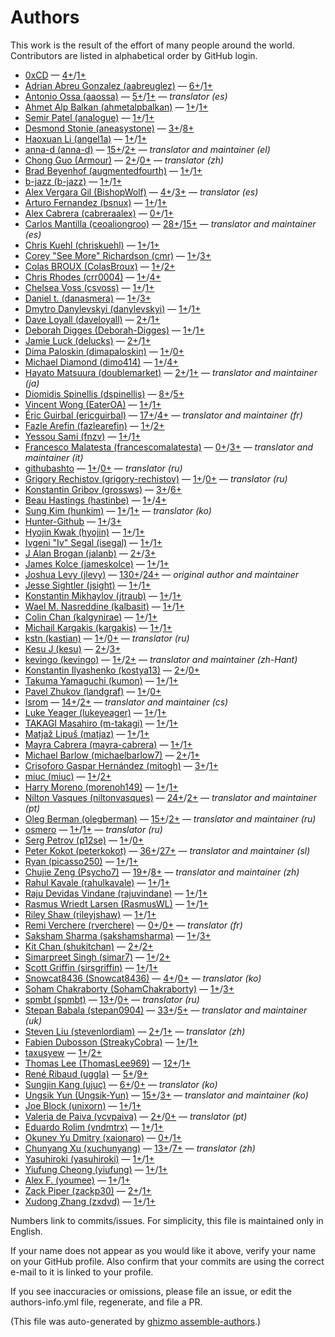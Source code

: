 # Authors

This work is the result of the effort of many people around the world.
Contributors are listed in alphabetical order by GitHub login.


* [0xCD](https://github.com/0xCD) — [4+](https://github.com/jlevy/the-art-of-command-line/commits?author=0xCD)/[1+](https://github.com/jlevy/the-art-of-command-line/issues?q=author%3A0xCD)
* [Adrian Abreu Gonzalez (aabreuglez)](https://github.com/aabreuglez) — [6+](https://github.com/jlevy/the-art-of-command-line/commits?author=aabreuglez)/[1+](https://github.com/jlevy/the-art-of-command-line/issues?q=author%3Aaabreuglez)
* [Antonio Ossa (aaossa)](https://github.com/aaossa) — [5+](https://github.com/jlevy/the-art-of-command-line/commits?author=aaossa)/[1+](https://github.com/jlevy/the-art-of-command-line/issues?q=author%3Aaaossa) — _translator (es)_
* [Ahmet Alp Balkan (ahmetalpbalkan)](https://github.com/ahmetalpbalkan) — [1+](https://github.com/jlevy/the-art-of-command-line/commits?author=ahmetalpbalkan)/[1+](https://github.com/jlevy/the-art-of-command-line/issues?q=author%3Aahmetalpbalkan)
* [Semir Patel (analogue)](https://github.com/analogue) — [1+](https://github.com/jlevy/the-art-of-command-line/commits?author=analogue)/[1+](https://github.com/jlevy/the-art-of-command-line/issues?q=author%3Aanalogue)
* [Desmond Stonie (aneasystone)](https://github.com/aneasystone) — [3+](https://github.com/jlevy/the-art-of-command-line/commits?author=aneasystone)/[8+](https://github.com/jlevy/the-art-of-command-line/issues?q=author%3Aaneasystone)
* [Haoxuan Li (angel1a)](https://github.com/angel1a) — [1+](https://github.com/jlevy/the-art-of-command-line/commits?author=angel1a)/[1+](https://github.com/jlevy/the-art-of-command-line/issues?q=author%3Aangel1a)
* [anna-d (anna-d)](https://github.com/anna-d) — [15+](https://github.com/jlevy/the-art-of-command-line/commits?author=anna-d)/[2+](https://github.com/jlevy/the-art-of-command-line/issues?q=author%3Aanna-d) — _translator and maintainer (el)_
* [Chong Guo (Armour)](https://github.com/Armour) — [2+](https://github.com/jlevy/the-art-of-command-line/commits?author=Armour)/[0+](https://github.com/jlevy/the-art-of-command-line/issues?q=author%3AArmour) — _translator (zh)_
* [Brad Beyenhof (augmentedfourth)](https://github.com/augmentedfourth) — [1+](https://github.com/jlevy/the-art-of-command-line/commits?author=augmentedfourth)/[1+](https://github.com/jlevy/the-art-of-command-line/issues?q=author%3Aaugmentedfourth)
* [b-jazz (b-jazz)](https://github.com/b-jazz) — [1+](https://github.com/jlevy/the-art-of-command-line/commits?author=b-jazz)/[1+](https://github.com/jlevy/the-art-of-command-line/issues?q=author%3Ab-jazz)
* [Alex Vergara Gil (BishopWolf)](https://github.com/BishopWolf) — [4+](https://github.com/jlevy/the-art-of-command-line/commits?author=BishopWolf)/[3+](https://github.com/jlevy/the-art-of-command-line/issues?q=author%3ABishopWolf) — _translator (es)_
* [Arturo Fernandez (bsnux)](https://github.com/bsnux) — [1+](https://github.com/jlevy/the-art-of-command-line/commits?author=bsnux)/[1+](https://github.com/jlevy/the-art-of-command-line/issues?q=author%3Absnux)
* [Alex Cabrera (cabreraalex)](https://github.com/cabreraalex) — [0+](https://github.com/jlevy/the-art-of-command-line/commits?author=cabreraalex)/[1+](https://github.com/jlevy/the-art-of-command-line/issues?q=author%3Acabreraalex)
* [Carlos Mantilla (ceoaliongroo)](https://github.com/ceoaliongroo) — [28+](https://github.com/jlevy/the-art-of-command-line/commits?author=ceoaliongroo)/[15+](https://github.com/jlevy/the-art-of-command-line/issues?q=author%3Aceoaliongroo) — _translator and maintainer (es)_
* [Chris Kuehl (chriskuehl)](https://github.com/chriskuehl) — [1+](https://github.com/jlevy/the-art-of-command-line/commits?author=chriskuehl)/[1+](https://github.com/jlevy/the-art-of-command-line/issues?q=author%3Achriskuehl)
* [Corey "See More" Richardson (cmr)](https://github.com/cmr) — [1+](https://github.com/jlevy/the-art-of-command-line/commits?author=cmr)/[3+](https://github.com/jlevy/the-art-of-command-line/issues?q=author%3Acmr)
* [Colas BROUX (ColasBroux)](https://github.com/ColasBroux) — [1+](https://github.com/jlevy/the-art-of-command-line/commits?author=ColasBroux)/[2+](https://github.com/jlevy/the-art-of-command-line/issues?q=author%3AColasBroux)
* [Chris Rhodes (crr0004)](https://github.com/crr0004) — [1+](https://github.com/jlevy/the-art-of-command-line/commits?author=crr0004)/[4+](https://github.com/jlevy/the-art-of-command-line/issues?q=author%3Acrr0004)
* [Chelsea Voss (csvoss)](https://github.com/csvoss) — [1+](https://github.com/jlevy/the-art-of-command-line/commits?author=csvoss)/[1+](https://github.com/jlevy/the-art-of-command-line/issues?q=author%3Acsvoss)
* [Daniel t. (danasmera)](https://github.com/danasmera) — [1+](https://github.com/jlevy/the-art-of-command-line/commits?author=danasmera)/[3+](https://github.com/jlevy/the-art-of-command-line/issues?q=author%3Adanasmera)
* [Dmytro Danylevskyi (danylevskyi)](https://github.com/danylevskyi) — [1+](https://github.com/jlevy/the-art-of-command-line/commits?author=danylevskyi)/[1+](https://github.com/jlevy/the-art-of-command-line/issues?q=author%3Adanylevskyi)
* [Dave Loyall (daveloyall)](https://github.com/daveloyall) — [2+](https://github.com/jlevy/the-art-of-command-line/commits?author=daveloyall)/[1+](https://github.com/jlevy/the-art-of-command-line/issues?q=author%3Adaveloyall)
* [Deborah Digges (Deborah-Digges)](https://github.com/Deborah-Digges) — [1+](https://github.com/jlevy/the-art-of-command-line/commits?author=Deborah-Digges)/[1+](https://github.com/jlevy/the-art-of-command-line/issues?q=author%3ADeborah-Digges)
* [Jamie Luck (delucks)](https://github.com/delucks) — [2+](https://github.com/jlevy/the-art-of-command-line/commits?author=delucks)/[1+](https://github.com/jlevy/the-art-of-command-line/issues?q=author%3Adelucks)
* [Dima Paloskin (dimapaloskin)](https://github.com/dimapaloskin) — [1+](https://github.com/jlevy/the-art-of-command-line/commits?author=dimapaloskin)/[0+](https://github.com/jlevy/the-art-of-command-line/issues?q=author%3Adimapaloskin)
* [Michael Diamond (dimo414)](https://github.com/dimo414) — [1+](https://github.com/jlevy/the-art-of-command-line/commits?author=dimo414)/[4+](https://github.com/jlevy/the-art-of-command-line/issues?q=author%3Adimo414)
* [Hayato Matsuura (doublemarket)](https://github.com/doublemarket) — [2+](https://github.com/jlevy/the-art-of-command-line/commits?author=doublemarket)/[1+](https://github.com/jlevy/the-art-of-command-line/issues?q=author%3Adoublemarket) — _translator and maintainer (ja)_
* [Diomidis Spinellis (dspinellis)](https://github.com/dspinellis) — [8+](https://github.com/jlevy/the-art-of-command-line/commits?author=dspinellis)/[5+](https://github.com/jlevy/the-art-of-command-line/issues?q=author%3Adspinellis)
* [Vincent Wong (EaterOA)](https://github.com/EaterOA) — [1+](https://github.com/jlevy/the-art-of-command-line/commits?author=EaterOA)/[1+](https://github.com/jlevy/the-art-of-command-line/issues?q=author%3AEaterOA)
* [Éric Guirbal (ericguirbal)](https://github.com/ericguirbal) — [17+](https://github.com/jlevy/the-art-of-command-line/commits?author=ericguirbal)/[4+](https://github.com/jlevy/the-art-of-command-line/issues?q=author%3Aericguirbal) — _translator and maintainer (fr)_
* [Fazle Arefin (fazlearefin)](https://github.com/fazlearefin) — [1+](https://github.com/jlevy/the-art-of-command-line/commits?author=fazlearefin)/[2+](https://github.com/jlevy/the-art-of-command-line/issues?q=author%3Afazlearefin)
* [Yessou Sami (fnzv)](https://github.com/fnzv) — [1+](https://github.com/jlevy/the-art-of-command-line/commits?author=fnzv)/[1+](https://github.com/jlevy/the-art-of-command-line/issues?q=author%3Afnzv)
* [Francesco Malatesta (francescomalatesta)](https://github.com/francescomalatesta) — [0+](https://github.com/jlevy/the-art-of-command-line/commits?author=francescomalatesta)/[3+](https://github.com/jlevy/the-art-of-command-line/issues?q=author%3Afrancescomalatesta) — _translator and maintainer (it)_
* [githubashto](https://github.com/githubashto) — [1+](https://github.com/jlevy/the-art-of-command-line/commits?author=githubashto)/[0+](https://github.com/jlevy/the-art-of-command-line/issues?q=author%3Agithubashto) — _translator (ru)_
* [Grigory Rechistov (grigory-rechistov)](https://github.com/grigory-rechistov) — [1+](https://github.com/jlevy/the-art-of-command-line/commits?author=grigory-rechistov)/[0+](https://github.com/jlevy/the-art-of-command-line/issues?q=author%3Agrigory-rechistov) — _translator (ru)_
* [Konstantin Gribov (grossws)](https://github.com/grossws) — [3+](https://github.com/jlevy/the-art-of-command-line/commits?author=grossws)/[6+](https://github.com/jlevy/the-art-of-command-line/issues?q=author%3Agrossws)
* [Beau Hastings (hastinbe)](https://github.com/hastinbe) — [1+](https://github.com/jlevy/the-art-of-command-line/commits?author=hastinbe)/[4+](https://github.com/jlevy/the-art-of-command-line/issues?q=author%3Ahastinbe)
* [Sung Kim (hunkim)](https://github.com/hunkim) — [1+](https://github.com/jlevy/the-art-of-command-line/commits?author=hunkim)/[1+](https://github.com/jlevy/the-art-of-command-line/issues?q=author%3Ahunkim) — _translator (ko)_
* [Hunter-Github](https://github.com/Hunter-Github) — [1+](https://github.com/jlevy/the-art-of-command-line/commits?author=Hunter-Github)/[3+](https://github.com/jlevy/the-art-of-command-line/issues?q=author%3AHunter-Github)
* [Hyojin Kwak (hyojin)](https://github.com/hyojin) — [1+](https://github.com/jlevy/the-art-of-command-line/commits?author=hyojin)/[1+](https://github.com/jlevy/the-art-of-command-line/issues?q=author%3Ahyojin)
* [Ivgeni "Iv" Segal (isegal)](https://github.com/isegal) — [1+](https://github.com/jlevy/the-art-of-command-line/commits?author=isegal)/[1+](https://github.com/jlevy/the-art-of-command-line/issues?q=author%3Aisegal)
* [J Alan Brogan (jalanb)](https://github.com/jalanb) — [2+](https://github.com/jlevy/the-art-of-command-line/commits?author=jalanb)/[3+](https://github.com/jlevy/the-art-of-command-line/issues?q=author%3Ajalanb)
* [James Kolce (jameskolce)](https://github.com/jameskolce) — [1+](https://github.com/jlevy/the-art-of-command-line/commits?author=jameskolce)/[1+](https://github.com/jlevy/the-art-of-command-line/issues?q=author%3Ajameskolce)
* [Joshua Levy (jlevy)](https://github.com/jlevy) — [130+](https://github.com/jlevy/the-art-of-command-line/commits?author=jlevy)/[24+](https://github.com/jlevy/the-art-of-command-line/issues?q=author%3Ajlevy) — _original author and maintainer_
* [Jesse Sightler (jsight)](https://github.com/jsight) — [1+](https://github.com/jlevy/the-art-of-command-line/commits?author=jsight)/[1+](https://github.com/jlevy/the-art-of-command-line/issues?q=author%3Ajsight)
* [Konstantin Mikhaylov (jtraub)](https://github.com/jtraub) — [1+](https://github.com/jlevy/the-art-of-command-line/commits?author=jtraub)/[1+](https://github.com/jlevy/the-art-of-command-line/issues?q=author%3Ajtraub)
* [Wael M. Nasreddine (kalbasit)](https://github.com/kalbasit) — [1+](https://github.com/jlevy/the-art-of-command-line/commits?author=kalbasit)/[1+](https://github.com/jlevy/the-art-of-command-line/issues?q=author%3Akalbasit)
* [Colin Chan (kalgynirae)](https://github.com/kalgynirae) — [1+](https://github.com/jlevy/the-art-of-command-line/commits?author=kalgynirae)/[1+](https://github.com/jlevy/the-art-of-command-line/issues?q=author%3Akalgynirae)
* [Michail Kargakis (kargakis)](https://github.com/kargakis) — [1+](https://github.com/jlevy/the-art-of-command-line/commits?author=kargakis)/[1+](https://github.com/jlevy/the-art-of-command-line/issues?q=author%3Akargakis)
* [kstn (kastian)](https://github.com/kastian) — [1+](https://github.com/jlevy/the-art-of-command-line/commits?author=kastian)/[0+](https://github.com/jlevy/the-art-of-command-line/issues?q=author%3Akastian) — _translator (ru)_
* [Kesu J (kesu)](https://github.com/kesu) — [2+](https://github.com/jlevy/the-art-of-command-line/commits?author=kesu)/[3+](https://github.com/jlevy/the-art-of-command-line/issues?q=author%3Akesu)
* [kevingo (kevingo)](https://github.com/kevingo) — [1+](https://github.com/jlevy/the-art-of-command-line/commits?author=kevingo)/[2+](https://github.com/jlevy/the-art-of-command-line/issues?q=author%3Akevingo) — _translator and maintainer (zh-Hant)_
* [Konstantin Ilyashenko (kostya13)](https://github.com/kostya13) — [2+](https://github.com/jlevy/the-art-of-command-line/commits?author=kostya13)/[0+](https://github.com/jlevy/the-art-of-command-line/issues?q=author%3Akostya13)
* [Takuma Yamaguchi (kumon)](https://github.com/kumon) — [1+](https://github.com/jlevy/the-art-of-command-line/commits?author=kumon)/[1+](https://github.com/jlevy/the-art-of-command-line/issues?q=author%3Akumon)
* [Pavel Zhukov (landgraf)](https://github.com/landgraf) — [1+](https://github.com/jlevy/the-art-of-command-line/commits?author=landgraf)/[0+](https://github.com/jlevy/the-art-of-command-line/issues?q=author%3Alandgraf)
* [lsrom](https://github.com/lsrom) — [14+](https://github.com/jlevy/the-art-of-command-line/commits?author=lsrom)/[2+](https://github.com/jlevy/the-art-of-command-line/issues?q=author%3Alsrom) — _translator and maintainer (cs)_
* [Luke Yeager (lukeyeager)](https://github.com/lukeyeager) — [1+](https://github.com/jlevy/the-art-of-command-line/commits?author=lukeyeager)/[1+](https://github.com/jlevy/the-art-of-command-line/issues?q=author%3Alukeyeager)
* [TAKAGI Masahiro (m-takagi)](https://github.com/m-takagi) — [1+](https://github.com/jlevy/the-art-of-command-line/commits?author=m-takagi)/[1+](https://github.com/jlevy/the-art-of-command-line/issues?q=author%3Am-takagi)
* [Matjaž Lipuš (matjaz)](https://github.com/matjaz) — [1+](https://github.com/jlevy/the-art-of-command-line/commits?author=matjaz)/[1+](https://github.com/jlevy/the-art-of-command-line/issues?q=author%3Amatjaz)
* [Mayra Cabrera (mayra-cabrera)](https://github.com/mayra-cabrera) — [1+](https://github.com/jlevy/the-art-of-command-line/commits?author=mayra-cabrera)/[1+](https://github.com/jlevy/the-art-of-command-line/issues?q=author%3Amayra-cabrera)
* [Michael Barlow (michaelbarlow7)](https://github.com/michaelbarlow7) — [2+](https://github.com/jlevy/the-art-of-command-line/commits?author=michaelbarlow7)/[1+](https://github.com/jlevy/the-art-of-command-line/issues?q=author%3Amichaelbarlow7)
* [Crisoforo Gaspar Hernández (mitogh)](https://github.com/mitogh) — [3+](https://github.com/jlevy/the-art-of-command-line/commits?author=mitogh)/[1+](https://github.com/jlevy/the-art-of-command-line/issues?q=author%3Amitogh)
* [miuc (miuc)](https://github.com/miuc) — [1+](https://github.com/jlevy/the-art-of-command-line/commits?author=miuc)/[2+](https://github.com/jlevy/the-art-of-command-line/issues?q=author%3Amiuc)
* [Harry Moreno (morenoh149)](https://github.com/morenoh149) — [1+](https://github.com/jlevy/the-art-of-command-line/commits?author=morenoh149)/[1+](https://github.com/jlevy/the-art-of-command-line/issues?q=author%3Amorenoh149)
* [Nilton Vasques (niltonvasques)](https://github.com/niltonvasques) — [24+](https://github.com/jlevy/the-art-of-command-line/commits?author=niltonvasques)/[2+](https://github.com/jlevy/the-art-of-command-line/issues?q=author%3Aniltonvasques) — _translator and maintainer (pt)_
* [Oleg Berman (olegberman)](https://github.com/olegberman) — [15+](https://github.com/jlevy/the-art-of-command-line/commits?author=olegberman)/[2+](https://github.com/jlevy/the-art-of-command-line/issues?q=author%3Aolegberman) — _translator and maintainer (ru)_
* [osmero](https://github.com/osmero) — [1+](https://github.com/jlevy/the-art-of-command-line/commits?author=osmero)/[1+](https://github.com/jlevy/the-art-of-command-line/issues?q=author%3Aosmero) — _translator (ru)_
* [Serg Petrov (p12se)](https://github.com/p12se) — [1+](https://github.com/jlevy/the-art-of-command-line/commits?author=p12se)/[0+](https://github.com/jlevy/the-art-of-command-line/issues?q=author%3Ap12se)
* [Peter Kokot (peterkokot)](https://github.com/peterkokot) — [36+](https://github.com/jlevy/the-art-of-command-line/commits?author=peterkokot)/[27+](https://github.com/jlevy/the-art-of-command-line/issues?q=author%3Apeterkokot) — _translator and maintainer (sl)_
* [Ryan (picasso250)](https://github.com/picasso250) — [1+](https://github.com/jlevy/the-art-of-command-line/commits?author=picasso250)/[1+](https://github.com/jlevy/the-art-of-command-line/issues?q=author%3Apicasso250)
* [Chujie Zeng (Psycho7)](https://github.com/Psycho7) — [19+](https://github.com/jlevy/the-art-of-command-line/commits?author=Psycho7)/[8+](https://github.com/jlevy/the-art-of-command-line/issues?q=author%3APsycho7) — _translator and maintainer (zh)_
* [Rahul Kavale (rahulkavale)](https://github.com/rahulkavale) — [1+](https://github.com/jlevy/the-art-of-command-line/commits?author=rahulkavale)/[1+](https://github.com/jlevy/the-art-of-command-line/issues?q=author%3Arahulkavale)
* [Raju Devidas Vindane (rajuvindane)](https://github.com/rajuvindane) — [1+](https://github.com/jlevy/the-art-of-command-line/commits?author=rajuvindane)/[1+](https://github.com/jlevy/the-art-of-command-line/issues?q=author%3Arajuvindane)
* [Rasmus Wriedt Larsen (RasmusWL)](https://github.com/RasmusWL) — [1+](https://github.com/jlevy/the-art-of-command-line/commits?author=RasmusWL)/[1+](https://github.com/jlevy/the-art-of-command-line/issues?q=author%3ARasmusWL)
* [Riley Shaw (rileyjshaw)](https://github.com/rileyjshaw) — [1+](https://github.com/jlevy/the-art-of-command-line/commits?author=rileyjshaw)/[1+](https://github.com/jlevy/the-art-of-command-line/issues?q=author%3Arileyjshaw)
* [Remi Verchere (rverchere)](https://github.com/rverchere) — [0+](https://github.com/jlevy/the-art-of-command-line/commits?author=rverchere)/[0+](https://github.com/jlevy/the-art-of-command-line/issues?q=author%3Arverchere) — _translator (fr)_
* [Saksham Sharma (sakshamsharma)](https://github.com/sakshamsharma) — [1+](https://github.com/jlevy/the-art-of-command-line/commits?author=sakshamsharma)/[3+](https://github.com/jlevy/the-art-of-command-line/issues?q=author%3Asakshamsharma)
* [Kit Chan (shukitchan)](https://github.com/shukitchan) — [2+](https://github.com/jlevy/the-art-of-command-line/commits?author=shukitchan)/[2+](https://github.com/jlevy/the-art-of-command-line/issues?q=author%3Ashukitchan)
* [Simarpreet Singh (simar7)](https://github.com/simar7) — [1+](https://github.com/jlevy/the-art-of-command-line/commits?author=simar7)/[2+](https://github.com/jlevy/the-art-of-command-line/issues?q=author%3Asimar7)
* [Scott Griffin (sirsgriffin)](https://github.com/sirsgriffin) — [1+](https://github.com/jlevy/the-art-of-command-line/commits?author=sirsgriffin)/[1+](https://github.com/jlevy/the-art-of-command-line/issues?q=author%3Asirsgriffin)
* [Snowcat8436 (Snowcat8436)](https://github.com/Snowcat8436) — [4+](https://github.com/jlevy/the-art-of-command-line/commits?author=Snowcat8436)/[0+](https://github.com/jlevy/the-art-of-command-line/issues?q=author%3ASnowcat8436) — _translator (ko)_
* [Soham Chakraborty (SohamChakraborty)](https://github.com/SohamChakraborty) — [1+](https://github.com/jlevy/the-art-of-command-line/commits?author=SohamChakraborty)/[3+](https://github.com/jlevy/the-art-of-command-line/issues?q=author%3ASohamChakraborty)
* [spmbt (spmbt)](https://github.com/spmbt) — [13+](https://github.com/jlevy/the-art-of-command-line/commits?author=spmbt)/[0+](https://github.com/jlevy/the-art-of-command-line/issues?q=author%3Aspmbt) — _translator (ru)_
* [Stepan Babala (stepan0904)](https://github.com/stepan0904) — [33+](https://github.com/jlevy/the-art-of-command-line/commits?author=stepan0904)/[5+](https://github.com/jlevy/the-art-of-command-line/issues?q=author%3Astepan0904) — _translator and maintainer (uk)_
* [Steven Liu (stevenlordiam)](https://github.com/stevenlordiam) — [2+](https://github.com/jlevy/the-art-of-command-line/commits?author=stevenlordiam)/[1+](https://github.com/jlevy/the-art-of-command-line/issues?q=author%3Astevenlordiam) — _translator (zh)_
* [Fabien Dubosson (StreakyCobra)](https://github.com/StreakyCobra) — [1+](https://github.com/jlevy/the-art-of-command-line/commits?author=StreakyCobra)/[1+](https://github.com/jlevy/the-art-of-command-line/issues?q=author%3AStreakyCobra)
* [taxusyew](https://github.com/taxusyew) — [1+](https://github.com/jlevy/the-art-of-command-line/commits?author=taxusyew)/[2+](https://github.com/jlevy/the-art-of-command-line/issues?q=author%3Ataxusyew)
* [Thomas Lee (ThomasLee969)](https://github.com/ThomasLee969) — [12+](https://github.com/jlevy/the-art-of-command-line/commits?author=ThomasLee969)/[1+](https://github.com/jlevy/the-art-of-command-line/issues?q=author%3AThomasLee969)
* [René Ribaud (uggla)](https://github.com/uggla) — [5+](https://github.com/jlevy/the-art-of-command-line/commits?author=uggla)/[9+](https://github.com/jlevy/the-art-of-command-line/issues?q=author%3Auggla)
* [Sungjin Kang (ujuc)](https://github.com/ujuc) — [6+](https://github.com/jlevy/the-art-of-command-line/commits?author=ujuc)/[0+](https://github.com/jlevy/the-art-of-command-line/issues?q=author%3Aujuc) — _translator (ko)_
* [Ungsik Yun (Ungsik-Yun)](https://github.com/Ungsik-Yun) — [15+](https://github.com/jlevy/the-art-of-command-line/commits?author=Ungsik-Yun)/[3+](https://github.com/jlevy/the-art-of-command-line/issues?q=author%3AUngsik-Yun) — _translator and maintainer (ko)_
* [Joe Block (unixorn)](https://github.com/unixorn) — [1+](https://github.com/jlevy/the-art-of-command-line/commits?author=unixorn)/[1+](https://github.com/jlevy/the-art-of-command-line/issues?q=author%3Aunixorn)
* [Valeria de Paiva (vcvpaiva)](https://github.com/vcvpaiva) — [2+](https://github.com/jlevy/the-art-of-command-line/commits?author=vcvpaiva)/[0+](https://github.com/jlevy/the-art-of-command-line/issues?q=author%3Avcvpaiva) — _translator (pt)_
* [Eduardo Rolim (vndmtrx)](https://github.com/vndmtrx) — [1+](https://github.com/jlevy/the-art-of-command-line/commits?author=vndmtrx)/[1+](https://github.com/jlevy/the-art-of-command-line/issues?q=author%3Avndmtrx)
* [Okunev Yu Dmitry (xaionaro)](https://github.com/xaionaro) — [0+](https://github.com/jlevy/the-art-of-command-line/commits?author=xaionaro)/[1+](https://github.com/jlevy/the-art-of-command-line/issues?q=author%3Axaionaro)
* [Chunyang Xu (xuchunyang)](https://github.com/xuchunyang) — [13+](https://github.com/jlevy/the-art-of-command-line/commits?author=xuchunyang)/[7+](https://github.com/jlevy/the-art-of-command-line/issues?q=author%3Axuchunyang) — _translator (zh)_
* [Yasuhiroki (yasuhiroki)](https://github.com/yasuhiroki) — [1+](https://github.com/jlevy/the-art-of-command-line/commits?author=yasuhiroki)/[1+](https://github.com/jlevy/the-art-of-command-line/issues?q=author%3Ayasuhiroki)
* [Yiufung Cheong (yiufung)](https://github.com/yiufung) — [1+](https://github.com/jlevy/the-art-of-command-line/commits?author=yiufung)/[1+](https://github.com/jlevy/the-art-of-command-line/issues?q=author%3Ayiufung)
* [Alex F. (youmee)](https://github.com/youmee) — [1+](https://github.com/jlevy/the-art-of-command-line/commits?author=youmee)/[1+](https://github.com/jlevy/the-art-of-command-line/issues?q=author%3Ayoumee)
* [Zack Piper (zackp30)](https://github.com/zackp30) — [2+](https://github.com/jlevy/the-art-of-command-line/commits?author=zackp30)/[1+](https://github.com/jlevy/the-art-of-command-line/issues?q=author%3Azackp30)
* [Xudong Zhang (zxdvd)](https://github.com/zxdvd) — [1+](https://github.com/jlevy/the-art-of-command-line/commits?author=zxdvd)/[1+](https://github.com/jlevy/the-art-of-command-line/issues?q=author%3Azxdvd)

Numbers link to commits/issues.
For simplicity, this file is maintained only in English.

If your name does not appear as you would like it above, verify your name on your GitHub profile.
Also confirm that your commits are using the correct e-mail to it is linked to your profile.

If you see inaccuracies or omissions, please file an issue, or edit the authors-info.yml file, regenerate, and file a PR.



(This file was auto-generated by [ghizmo assemble-authors](https://github.com/jlevy/ghizmo).)